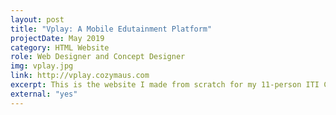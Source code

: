```yaml
---
layout: post
title: "Vplay: A Mobile Edutainment Platform"
projectDate: May 2019
category: HTML Website
role: Web Designer and Concept Designer
img: vplay.jpg
link: http://vplay.cozymaus.com
excerpt: This is the website I made from scratch for my 11-person ITI Capstone class start-up project. This website is a one-page theme and incorporates some new things I learned like CSS animations, embedded content, and modal boxes. The product was an augmented reality gaming educational platform for young children with a physical toy subscription box component.
external: "yes"
---
```

